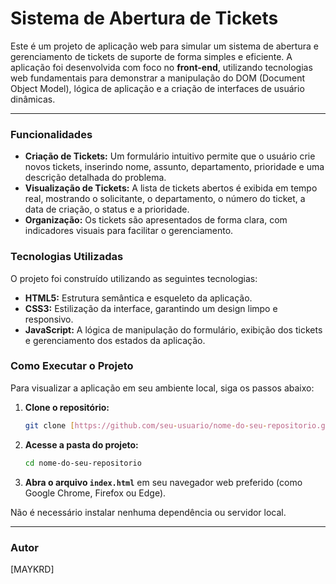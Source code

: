 # Sistema de Abertura de Tickets

Este é um projeto de aplicação web para simular um sistema de abertura e gerenciamento de tickets de suporte de forma simples e eficiente. A aplicação foi desenvolvida com foco no **front-end**, utilizando tecnologias web fundamentais para demonstrar a manipulação do DOM (Document Object Model), lógica de aplicação e a criação de interfaces de usuário dinâmicas.

---

### Funcionalidades

- **Criação de Tickets:** Um formulário intuitivo permite que o usuário crie novos tickets, inserindo nome, assunto, departamento, prioridade e uma descrição detalhada do problema.
- **Visualização de Tickets:** A lista de tickets abertos é exibida em tempo real, mostrando o solicitante, o departamento, o número do ticket, a data de criação, o status e a prioridade.
- **Organização:** Os tickets são apresentados de forma clara, com indicadores visuais para facilitar o gerenciamento.

### Tecnologias Utilizadas

O projeto foi construído utilizando as seguintes tecnologias:

- **HTML5:** Estrutura semântica e esqueleto da aplicação.
- **CSS3:** Estilização da interface, garantindo um design limpo e responsivo.
- **JavaScript:** A lógica de manipulação do formulário, exibição dos tickets e gerenciamento dos estados da aplicação.

### Como Executar o Projeto

Para visualizar a aplicação em seu ambiente local, siga os passos abaixo:

1.  **Clone o repositório:**
    ```bash
    git clone [https://github.com/seu-usuario/nome-do-seu-repositorio.git](https://github.com/seu-usuario/nome-do-seu-repositorio.git)
    ```
2.  **Acesse a pasta do projeto:**
    ```bash
    cd nome-do-seu-repositorio
    ```
3.  **Abra o arquivo `index.html`** em seu navegador web preferido (como Google Chrome, Firefox ou Edge).

Não é necessário instalar nenhuma dependência ou servidor local.

---

### Autor

[MAYKRD]
